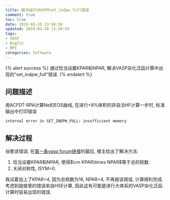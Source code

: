 ```yaml
---
title: 解决运行VASP时set_indpw_full错误
comment: true
toc: true
date: 2019-03-20 13:50:59
updated: 2019-03-20 13:50:59
tags:
- VASP
- Bugfix
- MPI
categories: Software
---
```


{% alert success %}
通过恰当设置KPAR和NPAR, 解决VASP杂化泛函计算中出现的“set_indpw_full”错误.
{% endalert %}

<!--more-->

## 问题描述

用ACFDT-RPA计算Ne的EOS曲线, 在进行+8%体积的非自洽HF计算一步时, 标准输出中打印错误

```plain
internal error in SET_INDPW_FULL: insufficient memory
```

## 解决过程

谷歌该错误,  在[第一条vasp forum链接](https://cms.mpi.univie.ac.at/vasp-forum/viewtopic.php?t=17510)的最后, 楼主给出了解决方法:

1. 恰当设置KPAR和NPAR, 使得$\rm KPAR\times NPAR$等于总的核数.
2. 关闭对称性, ISYM=0.

我试着加上了KPAR=4, 因为总核数为16, NPAR=4, 不再报该错误, 计算顺利完成. 考虑到链接里的错误来自HSE计算, 因此这有可能是进行大体系的VASP杂化泛函计算时容易出现的错误.
